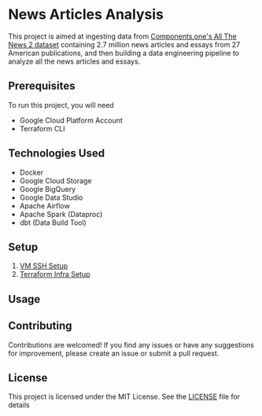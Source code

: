 # News Articles Analysis
This project is aimed at ingesting data from [Components.one's All The News 2 dataset](https://components.one/datasets/all-the-news-2-news-articles-dataset) containing 2.7 million news articles and essays from 27 American publications, and then building a data engineering pipeline to analyze all the news articles and essays.

## Prerequisites
To run this project, you will need
* Google Cloud Platform Account
* Terraform CLI

## Technologies Used
* Docker
* Google Cloud Storage
* Google BigQuery
* Google Data Studio
* Apache Airflow
* Apache Spark (Dataproc)
* dbt (Data Build Tool)

## Setup
1. [VM SSH Setup](https://github.com/Rahulm0106/News-Articles-Analysis/blob/main/setup/ssh.md)
2. [Terraform Infra Setup](https://github.com/Rahulm0106/News-Articles-Analysis/blob/main/setup/terraform.md)

## Usage

## Contributing
Contributions are welcomed! If you find any issues or have any suggestions for improvement, please create an issue or submit a pull request.

## License
This project is licensed under the MIT License. See the [LICENSE](https://github.com/Rahulm0106/News-Articles-Analysis/blob/main/LICENSE) file for details